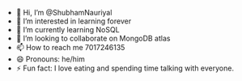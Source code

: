 - 👋 Hi, I’m @ShubhamNauriyal
- 👀 I’m interested in learning forever
- 🌱 I’m currently learning NoSQL
- 💞️ I’m looking to collaborate on MongoDB atlas
- 📫 How to reach me 7017246135
- 😄 Pronouns: he/him
- ⚡ Fun fact: I love eating and spending time talking with everyone.

<!---
ShubhamNauriyal/ShubhamNauriyal is a ✨ special ✨ repository because its `README.md` (this file) appears on your GitHub profile.
You can click the Preview link to take a look at your changes.
--->

